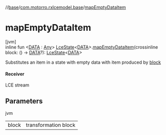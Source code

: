 //[base](../../index.md)/[com.motorro.rxlcemodel.base](index.md)/[mapEmptyDataItem](map-empty-data-item.md)

# mapEmptyDataItem

[jvm]\
inline fun &lt;[DATA](map-empty-data-item.md) : [Any](https://kotlinlang.org/api/latest/jvm/stdlib/kotlin/-any/index.html)&gt; [LceState](-lce-state/index.md)&lt;[DATA](map-empty-data-item.md)&gt;.[mapEmptyDataItem](map-empty-data-item.md)(crossinline block: () -&gt; [DATA](map-empty-data-item.md)?): [LceState](-lce-state/index.md)&lt;[DATA](map-empty-data-item.md)&gt;

Substitutes an item in a state with empty data with item produced by [block](map-empty-data-item.md)

#### Receiver

LCE stream

## Parameters

jvm

| | |
|---|---|
| block | transformation block |
